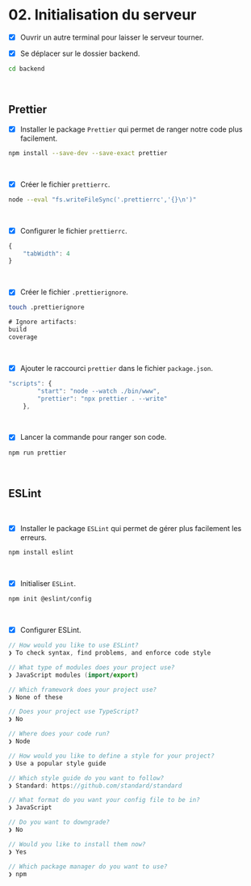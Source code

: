 # 02. Initialisation du serveur

- [x] Ouvrir un autre terminal pour laisser le serveur tourner.

- [x] Se déplacer sur le dossier backend.
```bash
cd backend
```

<br> 

## Prettier

- [x] Installer le package `Prettier` qui permet de ranger notre code plus facilement.
```bash
npm install --save-dev --save-exact prettier
```

<br>

- [x] Créer le fichier `prettierrc`.
```bash
node --eval "fs.writeFileSync('.prettierrc','{}\n')"
```

<br>

- [x] Configurer le fichier `prettierrc`.
```javascript
{
    "tabWidth": 4
}
```

<br>

- [x] Créer le fichier `.prettierignore`.
```bash
touch .prettierignore
```
```javascript
# Ignore artifacts:
build
coverage
```

<br>

- [x] Ajouter le raccourci `prettier` dans le fichier `package.json`.
```javascript
"scripts": {
        "start": "node --watch ./bin/www",
        "prettier": "npx prettier . --write"
    },
```

<br>

- [x] Lancer la commande pour ranger son code.
```bash
npm run prettier
```

<br>

## ESLint

<br>

- [x] Installer le package `ESLint` qui permet de gérer plus facilement les erreurs.
```bash
npm install eslint
```

<br>

- [x] Initialiser `ESLint`.
```bash
npm init @eslint/config
```

<br>

- [x] Configurer ESLint.
```swift
// How would you like to use ESLint?
❯ To check syntax, find problems, and enforce code style

// What type of modules does your project use?
❯ JavaScript modules (import/export)

// Which framework does your project use?
❯ None of these

// Does your project use TypeScript?
❯ No

// Where does your code run?
❯ Node

// How would you like to define a style for your project?
❯ Use a popular style guide

// Which style guide do you want to follow?
❯ Standard: https://github.com/standard/standard

// What format do you want your config file to be in?
❯ JavaScript

// Do you want to downgrade?
❯ No

// Would you like to install them now?
❯ Yes

// Which package manager do you want to use?
❯ npm
```
